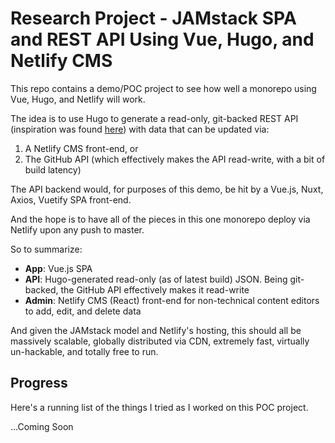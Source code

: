 # Research Project - JAMstack SPA and REST API Using Vue, Hugo, and Netlify CMS

This repo contains a demo/POC project to see how well a monorepo using Vue, Hugo, and Netlify will work.

The idea is to use Hugo to generate a read-only, git-backed REST API (inspiration was found [here](https://forestry.io/blog/build-a-json-api-with-hugo/)) with data that can be updated via:

1. A Netlify CMS front-end, or
1. The GitHub API (which effectively makes the API read-write, with a bit of build latency)

The API backend would, for purposes of this demo, be hit by a Vue.js, Nuxt, Axios, Vuetify SPA front-end.

And the hope is to have all of the pieces in this one monorepo deploy via Netlify upon any push to master.

So to summarize:

- **App**: Vue.js SPA
- **API**: Hugo-generated read-only (as of latest build) JSON. Being git-backed, the GitHub API effectively makes it read-write
- **Admin**: Netlify CMS (React) front-end for non-technical content editors to add, edit, and delete data 

And given the JAMstack model and Netlify's hosting, this should all be massively scalable, globally distributed via CDN, extremely fast, virtually un-hackable, and totally free to run.

## Progress

Here's a running list of the things I tried as I worked on this POC project.

...Coming Soon
